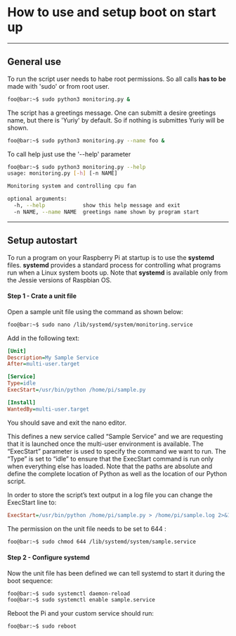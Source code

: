 # How to use and setup boot on start up

---

## General use

To run the script user needs to habe root permissions. So all calls **has to be** made with 'sudo' or from root user.

```bash
foo@bar:~$ sudo python3 monitoring.py &
```

The script has a greetings message. One can submitt a desire greetings name, but there is 'Yuriy' by default. So if nothing is submittes Yuriy will be shown.

```bash
foo@bar:~$ sudo python3 monitoring.py --name foo &
```

To call help just use the '--help' parameter

```bash
foo@bar:~$ sudo python3 monitoring.py --help
usage: monitoring.py [-h] [-n NAME]

Monitoring system and controlling cpu fan

optional arguments:
  -h, --help            show this help message and exit
  -n NAME, --name NAME  greetings name shown by program start
```

---

## Setup autostart

To run a program on your Raspberry Pi at startup is to use the **systemd** files. **systemd** provides a standard process for controlling what programs run when a Linux system boots up. Note that **systemd** is available only from the Jessie versions of Raspbian OS.

#### Step 1 - Crate a unit file

Open a sample unit file using the command as shown below:

```bash
foo@bar:~$ sudo nano /lib/systemd/system/monitoring.service
```

Add in the following text:

```ini
[Unit]
Description=My Sample Service
After=multi-user.target

[Service]
Type=idle
ExecStart=/usr/bin/python /home/pi/sample.py

[Install]
WantedBy=multi-user.target
```

You should save and exit the nano editor.

This defines a new service called “Sample Service” and we are requesting that it is launched once the multi-user environment is available. The “ExecStart” parameter is used to specify the command we want to run. The “Type” is set to “idle” to ensure that the ExecStart command is run only when everything else has loaded. Note that the paths are absolute and define the complete location of Python as well as the location of our Python script.

In order to store the script’s text output in a log file you can change the ExecStart line to:

```ini
ExecStart=/usr/bin/python /home/pi/sample.py > /home/pi/sample.log 2>&1
```

The permission on the unit file needs to be set to 644 :

```bash
foo@bar:~$ sudo chmod 644 /lib/systemd/system/sample.service
```

#### Step 2 - Configure systemd

Now the unit file has been defined we can tell systemd to start it during the boot sequence:

```bash
foo@bar:~$ sudo systemctl daemon-reload
foo@bar:~$ sudo systemctl enable sample.service
```

Reboot the Pi and your custom service should run:

```bash
foo@bar:~$ sudo reboot
```
